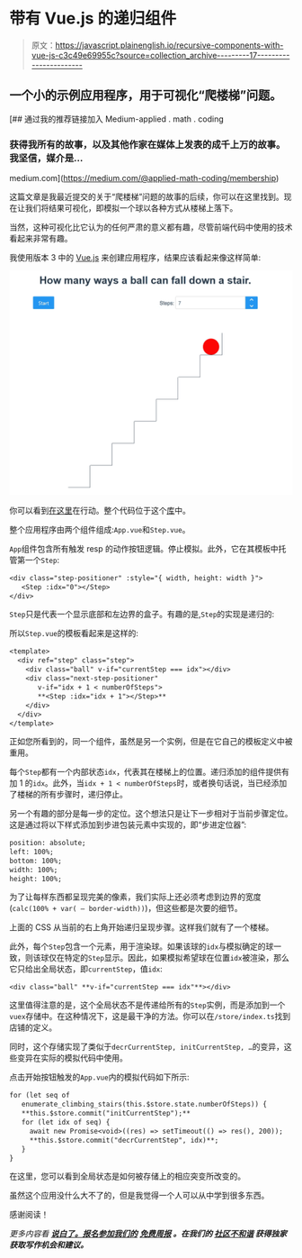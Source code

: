 # 带有 Vue.js 的递归组件

> 原文：<https://javascript.plainenglish.io/recursive-components-with-vue-js-c3c49e69955c?source=collection_archive---------17----------------------->

## 一个小的示例应用程序，用于可视化“爬楼梯”问题。

[](https://medium.com/@applied-math-coding/membership) [## 通过我的推荐链接加入 Medium-applied . math . coding

### 获得我所有的故事，以及其他作家在媒体上发表的成千上万的故事。我坚信，媒介是…

medium.com](https://medium.com/@applied-math-coding/membership) 

这篇文章是我最近提交的关于“爬楼梯”问题的故事的后续，你可以在这里找到。现在让我们将结果可视化，即模拟一个球以各种方式从楼梯上落下。

当然，这种可视化比它认为的任何严肃的意义都有趣，尽管前端代码中使用的技术看起来非常有趣。

我使用版本 3 中的 [Vue.js](https://v3.vuejs.org/) 来创建应用程序，结果应该看起来像这样简单:

![](img/66cac520a1bf912b966d1c75c29c4f32.png)

你可以看到[在这里](https://applied-math-coding.github.io/ball-falling-steps/)在行动。整个代码位于这个[库](https://github.com/applied-math-coding/ball-falling-steps)中。

整个应用程序由两个组件组成:`App.vue`和`Step.vue`。

`App`组件包含所有触发 resp 的动作按钮逻辑。停止模拟。此外，它在其模板中托管第一个`Step`:

```
<div class="step-positioner" :style="{ width, height: width }">
   <Step :idx="0"></Step>
</div>
```

`Step`只是代表一个显示底部和左边界的盒子。有趣的是,`Step`的实现是递归的:

所以`Step.vue`的模板看起来是这样的:

```
<template>
  <div ref="step" class="step">
    <div class="ball" v-if="currentStep === idx"></div>
    <div class="next-step-positioner" 
       v-if="idx + 1 < numberOfSteps">
       **<Step :idx="idx + 1"></Step>**
    </div>
  </div>
</template>
```

正如您所看到的，同一个组件，虽然是另一个实例，但是在它自己的模板定义中被重用。

每个`Step`都有一个内部状态`idx`，代表其在楼梯上的位置。递归添加的组件提供有加 1 的`idx`。此外，当`idx + 1 < numberOfSteps`时，或者换句话说，当已经添加了楼梯的所有步骤时，递归停止。

另一个有趣的部分是每一步的定位。这个想法只是让下一步相对于当前步骤定位。这是通过将以下样式添加到步进包装元素中实现的，即“步进定位器”:

```
position: absolute;
left: 100%;
bottom: 100%;
width: 100%;
height: 100%;
```

为了让每样东西都呈现完美的像素，我们实际上还必须考虑到边界的宽度(`calc(100% + var( — border-width))`)，但这些都是次要的细节。

上面的 CSS 从当前的右上角开始递归呈现步骤。这样我们就有了一个楼梯。

此外，每个`Step`包含一个元素，用于渲染球。如果该球的`idx`与模拟确定的球一致，则该球仅在特定的`Step`显示。因此，如果模拟希望球在位置`idx`被渲染，那么它只给出全局状态，即`currentStep`，值`idx`:

```
<div class="ball" **v-if="currentStep === idx"**></div>
```

这里值得注意的是，这个全局状态不是传递给所有的`Step`实例，而是添加到一个`vuex`存储中。在这种情况下，这是最干净的方法。你可以在`/store/index.ts`找到店铺的定义。

同时，这个存储实现了类似于`decrCurrentStep, initCurrentStep, …`的变异，这些变异在实际的模拟代码中使用。

点击开始按钮触发的`App.vue`内的模拟代码如下所示:

```
for (let seq of 
   enumerate_climbing_stairs(this.$store.state.numberOfSteps)) {
   **this.$store.commit("initCurrentStep");**
   for (let idx of seq) {
     await new Promise<void>((res) => setTimeout(() => res(), 200));
     **this.$store.commit("decrCurrentStep", idx)**;
   }
}
```

在这里，您可以看到全局状态是如何被存储上的相应突变所改变的。

虽然这个应用没什么大不了的，但是我觉得一个人可以从中学到很多东西。

感谢阅读！

*更多内容看* [***说白了。报名参加我们的***](http://plainenglish.io/) **[***免费周报***](http://newsletter.plainenglish.io/) *。在我们的* [***社区不和谐***](https://discord.gg/GtDtUAvyhW) *获得独家获取写作机会和建议。***